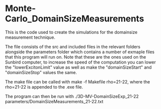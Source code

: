 # Monte-Carlo_DomainSizeMeasurements
This is the code used to create the simulations for the domainsize measurement technique.

The file consists of the src and included files in the relevant folders alongside the parameters folder which contains a number of exmaple files that this program will run on. Note that these are the ones used on the Sunbird computer, to increase the speed of the computation you can lower the "lowerExcitonLimit" value as well as make the "domainSizeStart" and "domainSizeStop" values the same.  

The make file can be called with make -f Makefile rho=21-22, where the rho=21-22 is appended to the .exe file. 

The program can then be run with ./3D-MV-DomainSizeExp_21-22 parameters/DomainSizeMeasurements_21-22.txt
